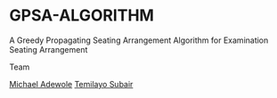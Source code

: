 # GPSA-ALGORITHM
A Greedy Propagating Seating Arrangement Algorithm for Examination Seating Arrangement

Team 

[Michael Adewole](https://github.com/michaseyi)
[Temilayo Subair](https://github.com/Fersubair40)

